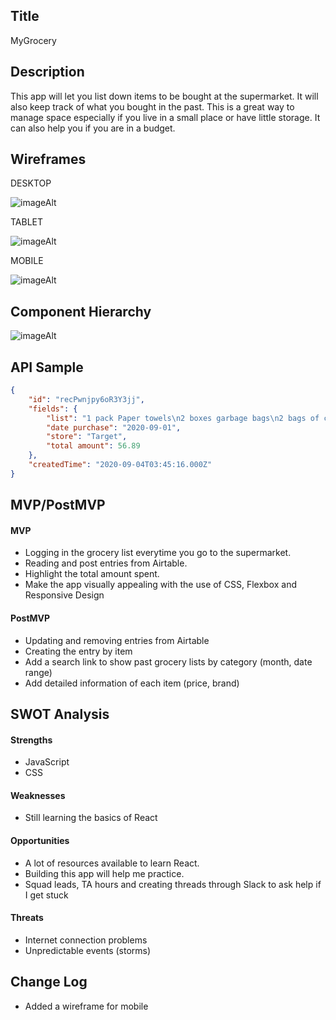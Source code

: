## Title

MyGrocery

## Description

This app will let you list down items to be bought at the supermarket. It will also keep track of what you bought in the past. This is a great way to manage space especially if you live in a small place or have little storage. It can also help you if you are in a budget.


## Wireframes

DESKTOP

![imageAlt](https://i.imgur.com/IJ6Kfqf.png)

TABLET

![imageAlt](https://i.imgur.com/ldTjc9W.png)

MOBILE

![imageAlt](https://i.imgur.com/6gjQwuE.png)

## Component Hierarchy

![imageAlt](https://i.imgur.com/8Q2fc0O.png)

## API Sample

```JSON
{
    "id": "recPwnjpy6oR3Y3jj",
    "fields": {
        "list": "1 pack Paper towels\n2 boxes garbage bags\n2 bags of chips\n5 tv dinners",
        "date purchase": "2020-09-01",
        "store": "Target",
        "total amount": 56.89
    },
    "createdTime": "2020-09-04T03:45:16.000Z"
}
```

## MVP/PostMVP

#### MVP 

- Logging in the grocery list everytime you go to the supermarket.
- Reading and post entries from Airtable.
- Highlight the total amount spent.
- Make the app visually appealing with the use of CSS, Flexbox and Responsive Design


#### PostMVP  

- Updating and removing entries from Airtable
- Creating the entry by item
- Add a search link to show past grocery lists by category (month, date range)
- Add detailed information of each item (price, brand)

## SWOT Analysis

#### Strengths

- JavaScript
- CSS

#### Weaknesses

- Still learning the basics of React

#### Opportunities

- A lot of resources available to learn React.
- Building this app will help me practice.
- Squad leads, TA hours and creating threads through Slack to ask help if I get stuck

#### Threats

- Internet connection problems
- Unpredictable events (storms)

## Change Log

- Added a wireframe for mobile
